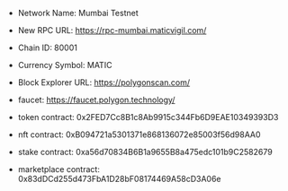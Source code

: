 * Network Name: Mumbai Testnet
* New RPC URL: https://rpc-mumbai.maticvigil.com/
* Chain ID: 80001
* Currency Symbol: MATIC
* Block Explorer URL: https://polygonscan.com/
* faucet: https://faucet.polygon.technology/

* token contract: 0x2FED7Cc8B1c8Ab9915c344Fb6D9EAE10349393D3
* nft contract: 0xB094721a5301371e868136072e85003f56d98AA0 
* stake contract: 0xa56d70834B6B1a9655B8a475edc101b9C2582679
* marketplace contract: 0x83dDCd255d473FbA1D28bF08174469A58cD3A06e

